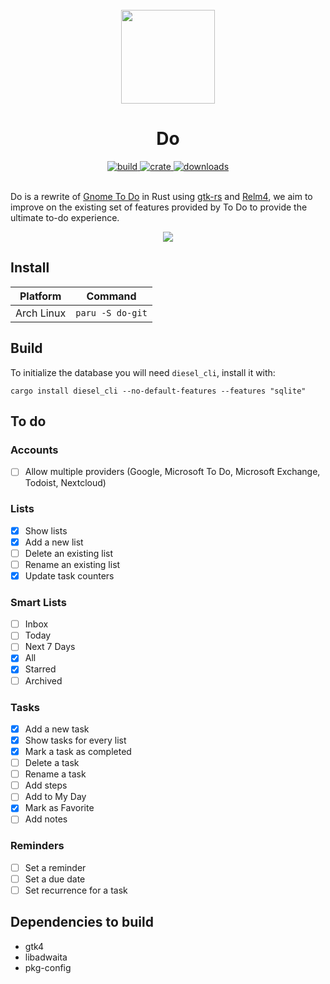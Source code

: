 <div align="center">
  <br>
  <img src="https://raw.githubusercontent.com/edfloreshz/do/main/src/resources/icons/com.devloop.do.svg" width="150" />
  <h1>Do</h1>
  <a href="https://github.com/edfloreshz/do/actions/workflows/rust.yml">
    <img src="https://img.shields.io/github/workflow/status/edfloreshz/sensei/Rust?logo=GitHub" alt="build"/>
  </a>
  <a href="https://crates.io/crates/do">
    <img src="https://img.shields.io/crates/v/do?label=Do" alt="crate"/>
  </a>
   <a href="https://crates.io/crates/do">
    <img src="https://img.shields.io/crates/d/do" alt="downloads"/>
  </a>
</div>
<br/>

Do is a rewrite of [Gnome To Do](https://flathub.org/apps/details/org.gnome.Todo) in Rust
using [gtk-rs](https://gtk-rs.org/) and [Relm4](https://relm4.org/), we aim to improve on the existing set of features
provided by To Do to provide the ultimate to-do experience.

<div align="center">
  <img src="https://user-images.githubusercontent.com/22224438/166165400-5a523df1-b818-4172-9e05-b62662960c31.png"/>
</div>


## Install
| Platform   | Command          |
|------------|------------------|
| Arch Linux | `paru -S do-git` |

## Build

To initialize the database you will need `diesel_cli`, install it with:

`cargo install diesel_cli --no-default-features --features "sqlite"`

## To do

### Accounts

- [ ] Allow multiple providers (Google, Microsoft To Do, Microsoft Exchange, Todoist, Nextcloud)

### Lists

- [x] Show lists
- [x] Add a new list
- [ ] Delete an existing list
- [ ] Rename an existing list
- [x] Update task counters

### Smart Lists
- [ ] Inbox
- [ ] Today
- [ ] Next 7 Days
- [x] All
- [x] Starred
- [ ] Archived

### Tasks
- [x] Add a new task
- [x] Show tasks for every list
- [x] Mark a task as completed
- [ ] Delete a task
- [ ] Rename a task
- [ ] Add steps
- [ ] Add to My Day
- [x] Mark as Favorite
- [ ] Add notes

### Reminders
- [ ] Set a reminder
- [ ] Set a due date
- [ ] Set recurrence for a task

## Dependencies to build
- gtk4
- libadwaita
- pkg-config
